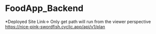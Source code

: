 # FoodApp_Backend
  *Deployed Site Link-> Only get path will run from the viewer perspective
  https://nice-pink-swordfish.cyclic.app/api/v1/plan
